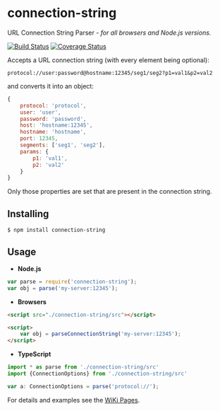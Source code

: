 connection-string
=================

URL Connection String Parser - _for all browsers and Node.js versions._

[![Build Status](https://travis-ci.org/vitaly-t/connection-string.svg?branch=master)](https://travis-ci.org/vitaly-t/connection-string)
[![Coverage Status](https://coveralls.io/repos/vitaly-t/connection-string/badge.svg?branch=master)](https://coveralls.io/r/vitaly-t/connection-string?branch=master)

Accepts a URL connection string (with every element being optional): 

```
protocol://user:password@hostname:12345/seg1/seg2?p1=val1&p2=val2
```

and converts it into an object:

```js
{
    protocol: 'protocol',
    user: 'user',
    password: 'password',
    host: 'hostname:12345',
    hostname: 'hostname',
    port: 12345,
    segments: ['seg1', 'seg2'],
    params: {
        p1: 'val1',
        p2: 'val2'
    }
}
```

Only those properties are set that are present in the connection string.

## Installing

```
$ npm install connection-string
```

## Usage

* **Node.js**

```js
var parse = require('connection-string');
var obj = parse('my-server:12345');
```

* **Browsers**

```html
<script src="./connection-string/src"></script>

<script>
    var obj = parseConnectionString('my-server:12345');
</script>
```

* **TypeScript**

```ts
import * as parse from './connection-string/src'
import {ConnectionOptions} from './connection-string/src'

var a: ConnectionOptions = parse('protocol://');
```

For details and examples see the [WiKi Pages](https://github.com/vitaly-t/connection-string/wiki).
